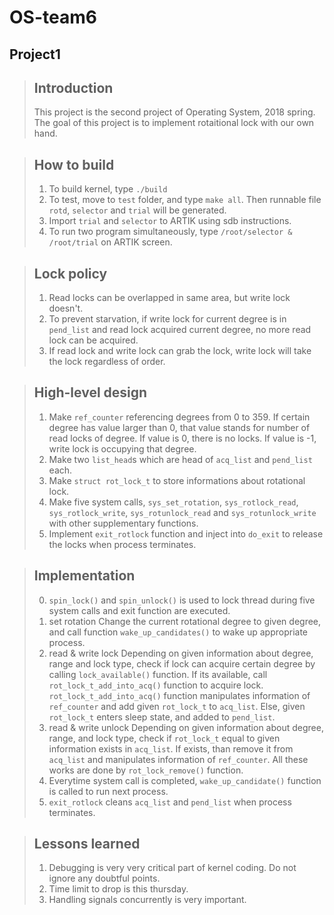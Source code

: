 OS-team6
========
Project1
--------

> ## Introduction
>  This project is the second project of Operating System, 2018 spring.
> The goal of this project is to implement rotaitional lock with our own hand.

> ## How to build
> 1. To build kernel, type `./build`
> 2. To test, move to `test` folder, and type `make all`. Then runnable file `rotd`, `selector` and `trial` will be generated.
> 3. Import `trial` and `selector` to ARTIK using sdb instructions.
> 4. To run two program simultaneously, type `/root/selector & /root/trial` on ARTIK screen.

> ## Lock policy
> 1. Read locks can be overlapped in same area, but write lock doesn't.
> 2. To prevent starvation, if write lock for current degree is in `pend_list` and read lock acquired current degree, no more read lock can be acquired.
> 3. If read lock and write lock can grab the lock, write lock will take the lock regardless of order.

> ## High-level design
> 1. Make `ref_counter` referencing degrees from 0 to 359. If certain degree has value larger than 0, that value stands for number of read locks of degree. If value is 0, there is no locks. If value is -1, write lock is occupying that degree. 
> 2. Make two `list_head`s which are head of `acq_list` and `pend_list` each.
> 3. Make `struct rot_lock_t` to store informations about rotational lock.
> 4. Make five system calls, `sys_set_rotation`, `sys_rotlock_read`, `sys_rotlock_write`, `sys_rotunlock_read` and `sys_rotunlock_write` with other supplementary functions.
> 5. Implement `exit_rotlock` function and inject into `do_exit` to release the locks when process terminates.

> ## Implementation
> 0. `spin_lock()` and `spin_unlock()` is used to lock thread during five system calls and exit function are executed.
> 1. set rotation
>	Change the current rotational degree to given degree, and call function `wake_up_candidates()` to wake up appropriate process.
> 2. read & write lock
>	Depending on given information about degree, range and lock type, check if lock can acquire certain degree by calling `lock_available()` function. If its available, call `rot_lock_t_add_into_acq()` function to acquire lock. `rot_lock_t_add_into_acq()` function manipulates information of `ref_counter` and add given `rot_lock_t` to `acq_list`. Else, given `rot_lock_t` enters sleep state, and added to `pend_list`. 
> 3. read & write unlock
>	Depending on given information about degree, range, and lock type, check if `rot_lock_t` equal to given information exists in `acq_list`. If exists, than remove it from `acq_list` and manipulates information of `ref_counter`. All these works are done by `rot_lock_remove()` function. 
> 4. Everytime system call is completed, `wake_up_candidate()` function is called to run next process.
> 5. `exit_rotlock` cleans `acq_list` and `pend_list` when process terminates.

> ## Lessons learned
> 1. Debugging is very very critical part of kernel coding. Do not ignore any doubtful points.
> 2. Time limit to drop is this thursday.
> 3. Handling signals concurrently is very important.
